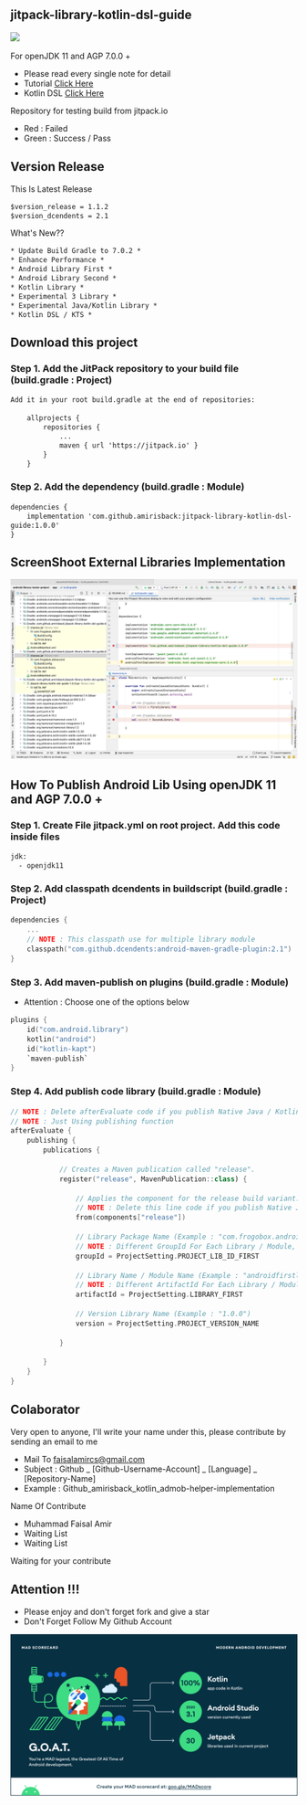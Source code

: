 ## jitpack-library-kotlin-dsl-guide
[![](https://jitpack.io/v/amirisback/jitpack-library-kotlin-dsl-guide.svg?style=flat-square)](https://jitpack.io/#amirisback/jitpack-library-kotlin-dsl-guide) <br>

For openJDK 11 and AGP 7.0.0 +
- Please read every single note for detail
- Tutorial [Click Here](https://github.com/amirisback/jitpack-library-groovy-guide#how-to-publish-android-lib-using-openjdk-11-and-agp-700-)
- Kotlin DSL [Click Here](https://github.com/amirisback/jitpack-library-kotlin-dsl-guide)

Repository for testing build from jitpack.io
- Red : Failed
- Green : Success / Pass

## Version Release
This Is Latest Release

    $version_release = 1.1.2
    $version_dcendents = 2.1

What's New??

    * Update Build Gradle to 7.0.2 *
    * Enhance Performance *
    * Android Library First *
    * Android Library Second *
    * Kotlin Library *
    * Experimental 3 Library *
    * Experimental Java/Kotlin Library *
    * Kotlin DSL / KTS *

## Download this project

### Step 1. Add the JitPack repository to your build file (build.gradle : Project)

    Add it in your root build.gradle at the end of repositories:

    	allprojects {
    		repositories {
    			...
    			maven { url 'https://jitpack.io' }
    		}
    	}

### Step 2. Add the dependency (build.gradle : Module)

    dependencies {
        implementation 'com.github.amirisback:jitpack-library-kotlin-dsl-guide:1.0.0'
    }

## ScreenShoot External Libraries Implementation

![ScreenShoot Apps](docs/image/result.png?raw=true)

## How To Publish Android Lib Using openJDK 11 and AGP 7.0.0 +

### Step 1. Create File jitpack.yml on root project. Add this code inside files

    jdk:
      - openjdk11

### Step 2. Add classpath dcendents in buildscript (build.gradle : Project)
```kotlin
dependencies {
    ...
    // NOTE : This classpath use for multiple library module
    classpath("com.github.dcendents:android-maven-gradle-plugin:2.1")
}
```

### Step 3. Add maven-publish on plugins (build.gradle : Module)
- Attention : Choose one of the options below

```kotlin
plugins {
    id("com.android.library")
    kotlin("android")
    id("kotlin-kapt")
    `maven-publish`
}
```
### Step 4. Add publish code library (build.gradle : Module)

```kotlin
// NOTE : Delete afterEvaluate code if you publish Native Java / Kotlin Library
// NOTE : Just Using publishing function
afterEvaluate {
    publishing {
        publications {

            // Creates a Maven publication called "release".
            register("release", MavenPublication::class) {

                // Applies the component for the release build variant.
                // NOTE : Delete this line code if you publish Native Java / Kotlin Library
                from(components["release"])

                // Library Package Name (Example : "com.frogobox.androidfirstlib")
                // NOTE : Different GroupId For Each Library / Module, So That Each Library Is Not Overwritten
                groupId = ProjectSetting.PROJECT_LIB_ID_FIRST

                // Library Name / Module Name (Example : "androidfirstlib")
                // NOTE : Different ArtifactId For Each Library / Module, So That Each Library Is Not Overwritten
                artifactId = ProjectSetting.LIBRARY_FIRST

                // Version Library Name (Example : "1.0.0")
                version = ProjectSetting.PROJECT_VERSION_NAME

            }

        }
    }
}
```


## Colaborator
Very open to anyone, I'll write your name under this, please contribute by sending an email to me

- Mail To faisalamircs@gmail.com
- Subject : Github _ [Github-Username-Account] _ [Language] _ [Repository-Name]
- Example : Github_amirisback_kotlin_admob-helper-implementation

Name Of Contribute
- Muhammad Faisal Amir
- Waiting List
- Waiting List

Waiting for your contribute

## Attention !!!
- Please enjoy and don't forget fork and give a star
- Don't Forget Follow My Github Account

![ScreenShoot Apps](docs/image/mad_score.png?raw=true)
